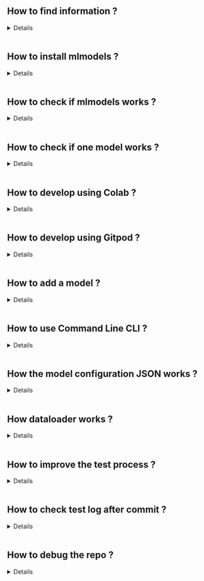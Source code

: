 
## How to find information ?
<details>

Github Issues :
   https://github.com/arita37/mlmodels/issues?q=is%3Aopen+is%3Aissue+label%3Adev-documentation

This howto.md file.

</details>
<br/>



## How to install mlmodels ?
<details>

There are two types of installations for ```mlmodels```.
The first is a manual controlled installation, the second is an automatic shell installation.

### Manual installation
The manual installation is dependant on [requirements.txt](https://github.com/arita37/mlmodels/blob/dev/requirements.txt)
and other similar text files.

Preview:
```
pandas<1.0
scipy>=1.3.0
scikit-learn==0.21.2
numexpr>=2.6.8
```


```
Linux/MacOS
pip install numpy<=1.17.0
pip install -e .  -r requirements.txt
pip install   -r requirements_fake.txt

Windows (use WSL + Linux)
pip install numpy<=1.17.0
pip install torch==1..1 -f https://download.pytorch.org/whl/torch_stable.html
pip install -e .  -r requirements_wi.txt
pip install   -r requirements_fake.txt
```

### Automatic installation
One can also use the [run_install.sh](https://github.com/arita37/mlmodels/blob/dev/run_install.sh) and other similar files
for an automatic installation.

</details>
<br/>



## How to check if mlmodels works ?
<details>

Basic testing can be done with command line tool ```ml_test```.

### test_fast_linux : Basic Import check
```ml_test --do test_fast_linux```

1. [YAML](https://github.com/arita37/mlmodels/blob/dev/.github/workflows/test_fast_linux.yml)
2. [RAW LOGS](https://github.com/arita37/mlmodels_store/tree/master/log_import)
3. [CLEAN LOGS](https://github.com/arita37/mlmodels_store/tree/master/error_list/) 

### test_cli : Command Line Testing
```ml_test --do test_cli```

1. [YAML](https://github.com/arita37/mlmodels/blob/dev/.github/workflows/test_cli.yml)
2. [RAW LOGS](https://github.com/arita37/mlmodels_store/tree/master/log_test_cli)
3. [CLEAN LOGS](https://github.com/arita37/mlmodels_store/tree/master/error_list/)

### test_dataloader : Test if dataloader works
```ml_test --do test_dataloader```

1. [YAML](https://github.com/arita37/mlmodels/blob/dev/.github/workflows/test_dataloader.yml)
2. [RAW LOGS](https://github.com/arita37/mlmodels_store/tree/master/log_dataloader)
3. [CLEAN LOGS](https://github.com/arita37/mlmodels_store/tree/master/error_list/)

### test_jupyter : Test if jupyter notebooks works
```ml_test --do test_jupyter```

1. [YAML](https://github.com/arita37/mlmodels/blob/dev/.github/workflows/test_jupyter.yml)
2. [RAW LOGS](https://github.com/arita37/mlmodels_store/tree/master/log_jupyter)
3. [CLEAN LOGS](https://github.com/arita37/mlmodels_store/tree/master/error_list/)

### test_benchmark : benchmark
```ml_test --do test_benchmark```

1. [YAML](https://github.com/arita37/mlmodels/blob/dev/.github/workflows/test_benchmark.yml)
2. [RAW LOGS](https://github.com/arita37/mlmodels_store/tree/master/log_benchmark)
3. [CLEAN LOGS](https://github.com/arita37/mlmodels_store/tree/master/error_list/)

### test_pull_request : PR 
```ml_test --do test_jupyter```

1. [YAML](https://github.com/arita37/mlmodels/blob/dev/.github/workflows/test_pull_request.yml)
2. [RAW LOGS](https://github.com/arita37/mlmodels_store/tree/master/log_pullrequest)
3. [CLEAN LOGS](https://github.com/arita37/mlmodels_store/tree/master/error_list/)


You can then run basic codes and models to verify correct installation and
work environment.

```
cd mlmodels
python optim.py
python model_tch/textcnn.py
python model_keras/textcnn.py
```

</details>
<br/>



## How to check if one model works ?
<details>

### Run Model
Run/Test newly added model on your local machine or on 
[Gitpod](https://gitpod.io/) or [Colab](https://colab.research.google.com/).


Example of Gitpod use:
```
source activate py36
cd mlmodels
python model_XXXX/yyyy.py  
```

### Check Your Test Runs
https://github.com/arita37/mlmodels/actions?query=workflow%3Atest_custom_model

</details>
<br/>



## How to develop using Colab ?
<details>

https://github.com/arita37/mlmodels/issues/262

</details>
<br/>



## How to develop using Gitpod ?
<details>

https://github.com/arita37/mlmodels/issues/101

</details>
<br/>



## How to add  a model ?
<details>

https://github.com/arita37/mlmodels/blob/adata2/README_addmodel.md

To add new model fork the repo. Inside the mlmodels directory we have multiple
subdirectories named like model_keras, model_sklearn and so on the idea is to use
**model_** before the type of framework you want to use. Now once you have decided the 
frame work create appripriately named model file and config file as described in the read me 
doc [README_addmodel.md](docs\README_docs\README_addmodel.md). The same model structure 
and config allows us to do the testing of all the models easily.

</details>
<br/>



## How to use Command Line CLI ?
<details>

https://github.com/arita37/mlmodels/blob/adata2/README_usage_CLI.md

</details>
<br/>



## How the model configuration JSON works ?
<details>

Sample of model written in JSON is located here : https://github.com/arita37/mlmodels/tree/dev/mlmodels/dataset/json


A model computation is describred in 4 parts:

```
myjson.json
{
model_pars
compute_pars
data_pars
out_pars
}
```

**Examples**
```json
    {
        "test": {

              "hypermodel_pars":   {
             "learning_rate": {"type": "log_uniform", "init": 0.01,  "range" : [0.001, 0.1] },
             "num_layers":    {"type": "int", "init": 2,  "range" :[2, 4] },
             "size":    {"type": "int", "init": 6,  "range" :[6, 6] },
             "output_size":    {"type": "int", "init": 6,  "range" : [6, 6] },

             "size_layer":    {"type" : "categorical", "value": [128, 256 ] },
             "timestep":      {"type" : "categorical", "value": [5] },
             "epoch":         {"type" : "categorical", "value": [2] }
           },

            "model_pars": {
                "learning_rate": 0.001,     
                "num_layers": 1,
                "size": 6,
                "size_layer": 128,
                "output_size": 6,
                "timestep": 4,
                "epoch": 2
            },

            "data_pars" :{
              "path"            : 
              "location_type"   :  "local/absolute/web",
              "data_type"   :   "text" / "recommender"  / "timeseries" /"image",
              "data_loader" :  "pandas",
              "data_preprocessor" : "mlmodels.model_keras.prepocess:process",
              "size" : [0,1,2],
              "output_size": [0, 6]              
            },


            "compute_pars": {
                "distributed": "mpi",
                "epoch": 10
            },
            "out_pars": {
                "out_path": "dataset/",
                "data_type": "pandas",
                "size": [0, 0, 6],
                "output_size": [0, 6]
            }
        },
    
        "prod": {
            "model_pars": {},
            "data_pars": {}
        }
    }
```

</details>
<br/>



## How dataloader works ?
<details>

[dataloader.md](https://github.com/arita37/mlmodels/blob/dev/docs/DEV_docs/dataloader.md)

</details>
<br/>



## How to improve the test process ?
<details>
  
Automatic testing is enabled and results are described here :

    https://github.com/arita37/mlmodels/blob/adata2/README_testing.md

Code for testing all the repo is located here:

   https://github.com/arita37/mlmodels/blob/dev/mlmodels/ztest.py

</details>
<br/>




## How to check test log after commit ?
<details>

Once the model is added we can do testing on it with commands like this, where model_framework is a placeholder for your selected framework and model_file.json is the config file for your model.

```
ml_models --do fit     --config_file model_framework/model_file.json --config_mode "test" 
```
Here the fit method is tested, you can check the predict fucntionality of the model like this.
```
ml_models --do predict --config_file model_tf/1_lstm.json --config_mode "test"
```
But this is individual testing that we can do to debug our model when we find an error in automatic the test logs.

We have automated testing in our repo and the results are stored in here https://github.com/arita37/mlmodels_store We havemultiple level logs and they are put under different directories as you can see here, log folders have **logs_** at the start.
![Mlmodels Store](imgs/test_repo.PNG?raw=true "Mlmodels Store")
We can focus on the error_list directory to debug our testing errors. Inside the error_list directory we can find the logs of all test cases in directories named at the time they are created
![Error List](imgs/error_list.PNG?raw=true "Error List")
Inside we can see separate files for each test cases which will have the details of the errors.
![Error Logs](imgs/error_logs.PNG?raw=true "Error logs")
For example we can look at the errors for test cli cases named as list_log_test_cli_20200610.md
![Error](imgs/test_cli_error.PNG?raw=true "Error")
We see multiple erros and we can click on the traceback for error 1 which will take us to the line 421 of the log file.
![Error Line](imgs/error_line.PNG?raw=true "Error Line")
We can see that while running the test case at line 418 caused the error, and we can see the error. 
```
ml_models --do fit  --config_file dataset/json/benchmark_timeseries/gluonts_m4.json --config_mode "deepar" 
```
So we fix the erorr by launch the git pod and test the test case again and see it works correctly after that we can commit teh changes and submit the pull request.

</details>
<br/>

## How to debug the repo ?
<details>
  
  
</details>
<br/>

















